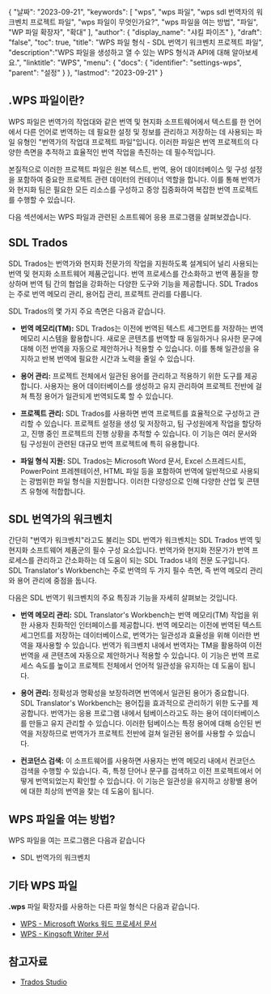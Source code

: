 {
"날짜": "2023-09-21",
  "keywords": [
"wps",
"wps 파일",
"wps sdl 번역자의 워크벤치 프로젝트 파일",
"wps 파일이 무엇인가요?",
"wps 파일을 여는 방법",
"파일",
"WP 파일 확장자",
"확대"
],
  "author": {
"display_name": "샤킬 파이즈"
},
"draft": "false",
"toc": true,
"title": "WPS 파일 형식 - SDL 번역기 워크벤치 프로젝트 파일",
  "description":"WPS 파일을 생성하고 열 수 있는 WPS 형식과 API에 대해 알아보세요.",
"linktitle": "WPS",
  "menu": {
    "docs": {
      "identifier": "settings-wps",
"parent": "설정"
}
},
"lastmod": "2023-09-21"
}

## .WPS 파일이란?

WPS 파일은 번역가의 작업대와 같은 번역 및 현지화 소프트웨어에서 텍스트를 한 언어에서 다른 언어로 번역하는 데 필요한 설정 및 정보를 관리하고 저장하는 데 사용되는 파일 유형인 "번역가의 작업대 프로젝트 파일"입니다. 이러한 파일은 번역 프로젝트의 다양한 측면을 추적하고 효율적인 번역 작업을 촉진하는 데 필수적입니다.

본질적으로 이러한 프로젝트 파일은 원본 텍스트, 번역, 용어 데이터베이스 및 구성 설정을 포함하여 중요한 프로젝트 관련 데이터의 컨테이너 역할을 합니다. 이를 통해 번역가와 현지화 팀은 필요한 모든 리소스를 구성하고 중앙 집중화하여 복잡한 번역 프로젝트를 수행할 수 있습니다.

다음 섹션에서는 WPS 파일과 관련된 소프트웨어 응용 프로그램을 살펴보겠습니다.

## SDL Trados

SDL Trados는 번역가와 현지화 전문가의 작업을 지원하도록 설계되어 널리 사용되는 번역 및 현지화 소프트웨어 제품군입니다. 번역 프로세스를 간소화하고 번역 품질을 향상하며 번역 팀 간의 협업을 강화하는 다양한 도구와 기능을 제공합니다. SDL Trados는 주로 번역 메모리 관리, 용어집 관리, 프로젝트 관리를 다룹니다.

SDL Trados의 몇 가지 주요 측면은 다음과 같습니다.

- **번역 메모리(TM):** SDL Trados는 이전에 번역된 텍스트 세그먼트를 저장하는 번역 메모리 시스템을 활용합니다. 새로운 콘텐츠를 번역할 때 동일하거나 유사한 문구에 대해 이전 번역을 자동으로 제안하거나 적용할 수 있습니다. 이를 통해 일관성을 유지하고 반복 번역에 필요한 시간과 노력을 줄일 수 있습니다.

- **용어 관리:** 프로젝트 전체에서 일관된 용어를 관리하고 적용하기 위한 도구를 제공합니다. 사용자는 용어 데이터베이스를 생성하고 유지 관리하여 프로젝트 전반에 걸쳐 특정 용어가 일관되게 번역되도록 할 수 있습니다.

- **프로젝트 관리:** SDL Trados를 사용하면 번역 프로젝트를 효율적으로 구성하고 관리할 수 있습니다. 프로젝트 설정을 생성 및 저장하고, 팀 구성원에게 작업을 할당하고, 진행 중인 프로젝트의 진행 상황을 추적할 수 있습니다. 이 기능은 여러 문서와 팀 구성원이 관련된 대규모 번역 프로젝트에 특히 유용합니다.

- **파일 형식 지원:** SDL Trados는 Microsoft Word 문서, Excel 스프레드시트, PowerPoint 프레젠테이션, HTML 파일 등을 포함하여 번역에 일반적으로 사용되는 광범위한 파일 형식을 지원합니다. 이러한 다양성으로 인해 다양한 산업 및 콘텐츠 유형에 적합합니다.

## SDL 번역가의 워크벤치

간단히 "번역가 워크벤치"라고도 불리는 SDL 번역가 워크벤치는 SDL Trados 번역 및 현지화 소프트웨어 제품군의 필수 구성 요소입니다. 번역가와 현지화 전문가가 번역 프로세스를 관리하고 간소화하는 데 도움이 되는 SDL Trados 내의 전문 도구입니다. SDL Translator's Workbench는 주로 번역의 두 가지 필수 측면, 즉 번역 메모리 관리와 용어 관리에 중점을 둡니다.

다음은 SDL 번역기 워크벤치의 주요 특징과 기능을 자세히 살펴보는 것입니다.

- **번역 메모리 관리:** SDL Translator's Workbench는 번역 메모리(TM) 작업을 위한 사용자 친화적인 인터페이스를 제공합니다. 번역 메모리는 이전에 번역된 텍스트 세그먼트를 저장하는 데이터베이스로, 번역가는 일관성과 효율성을 위해 이러한 번역을 재사용할 수 있습니다. 번역가 워크벤치 내에서 번역자는 TM을 활용하여 이전 번역을 새 콘텐츠에 자동으로 제안하거나 적용할 수 있습니다. 이 기능은 번역 프로세스 속도를 높이고 프로젝트 전체에서 언어적 일관성을 유지하는 데 도움이 됩니다.

- **용어 관리:** 정확성과 명확성을 보장하려면 번역에서 일관된 용어가 중요합니다. SDL Translator's Workbench는 용어집을 효과적으로 관리하기 위한 도구를 제공합니다. 번역가는 응용 프로그램 내에서 텀베이스라고도 하는 용어 데이터베이스를 만들고 유지 관리할 수 있습니다. 이러한 텀베이스는 특정 용어에 대해 승인된 번역을 저장하므로 번역가가 프로젝트 전반에 걸쳐 일관된 용어를 사용할 수 있습니다.

- **컨코던스 검색:** 이 소프트웨어를 사용하면 사용자는 번역 메모리 내에서 컨코던스 검색을 수행할 수 있습니다. 즉, 특정 단어나 문구를 검색하고 이전 프로젝트에서 어떻게 번역되었는지 확인할 수 있습니다. 이 기능은 일관성을 유지하고 상황별 용어에 대한 최상의 번역을 찾는 데 도움이 됩니다.

## WPS 파일을 여는 방법?

WPS 파일을 여는 프로그램은 다음과 같습니다

- SDL 번역가의 워크벤치

## 기타 WPS 파일

**.wps** 파일 확장자를 사용하는 다른 파일 형식은 다음과 같습니다.

- [WPS - Microsoft Works 워드 프로세서 문서](/ko/word-processing/wps/)
- [WPS - Kingsoft Writer 문서](/ko/word-processing/wps-kingsoft/)

## 참고자료
* [Trados Studio](https://en.wikipedia.org/wiki/Trados_Studio)
